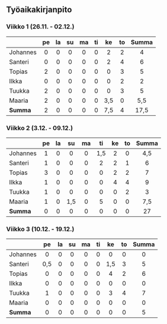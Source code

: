 ## Työaikakirjanpito  
### Viikko 1 (26.11. - 02.12.)  
|         |pe|la|su|ma|ti|ke|to|**Summa**|
|---------|:----:|:----:|:----:|:----:|:----:|:----:|:----:|:-------:|
| Johannes | 0    | 0    | 0    | 0    | 0    | 2    | 2    |    4   |
| Santeri  | 0    | 0    | 0    | 0    | 0    | 2    | 4    |    6   |
| Topias   | 2    | 0    | 0    | 0    | 0    | 0    | 3    |    5   |
| Ilkka    | 0    | 0    | 0    | 0    | 0    | 0    | 2    |    2   |
| Tuukka   | 2    | 0    | 0    | 0    | 0    | 0    | 3    |    5   |
| Maaria   | 2    | 0    | 0    | 0    | 0    | 3,5  | 0    |   5,5  |
|**Summa**| 2     | 0    | 0    | 0    | 0    | 7,5  | 4    |   17,5 |

### Viikko 2 (3.12. - 09.12.)  
|         |pe|la|su|ma|ti|ke|to|**Summa**|
|---------|:----:|:----:|:----:|:----:|:----:|:----:|:----:|:-------:|
| Johannes | 1    | 0    | 0    | 0    | 1,5    | 2    | 0  |   4,5  |
| Santeri  | 1    | 0    | 0    | 0    | 2    | 2    | 1    |    6   |
| Topias   | 3    | 0    | 0    | 0    | 0    | 2    | 2    |    7   |
| Ilkka    | 1    | 0    | 0    | 0    | 0    | 4    | 4    |    9   |
| Tuukka   | 1    | 0    | 0    | 0    | 0    | 0    | 2    |    3   |
| Maaria   | 1    | 0    | 1,5  | 0    | 5    | 0    | 0    |   7,5  |
|**Summa** | 0    | 0    | 0    | 0    | 0    | 0    | 0    |   27   |
### Viikko 3 (10.12. - 19.12.)  
|         |pe|la|su|ma|ti|ke|to|**Summa**|
|---------|:----:|:----:|:----:|:----:|:----:|:----:|:----:|:-------:|
| Johannes | 0    | 0    | 0    | 0    | 0    | 0    | 0    |    0   |
| Santeri  | 0,5  | 0    | 0    | 0    | 0    | 1,5  | 3    |    5   |
| Topias   | 0    | 0    | 0    | 0    | 0    | 4    | 2    |    6   |
| Ilkka    | 0    | 0    | 0    | 0    | 0    | 0    | 0    |    0   |
| Tuukka   | 1    | 0    | 0    | 0    | 0    | 3    | 4    |    7   |
| Maaria   | 0    | 0    | 0    | 0    | 0    | 0    | 0    |    0   |
|**Summa** | 0    | 0    | 0    | 0    | 0    | 0    | 0    |    5   |
